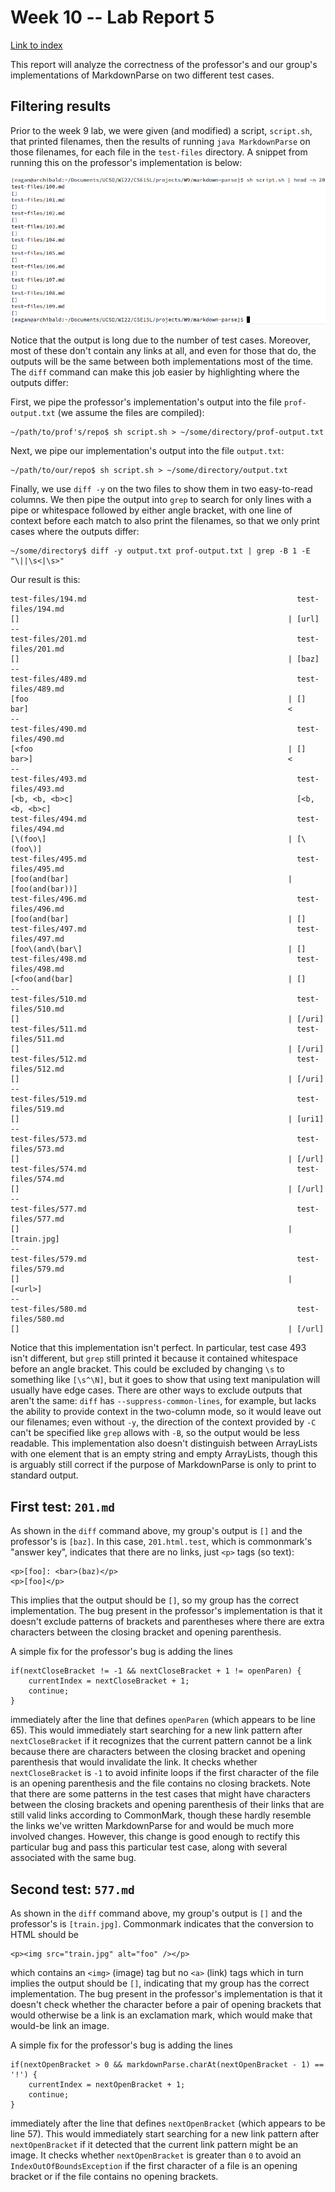 # Week 10 -- Lab Report 5

[Link to index](./index.html)

This report will analyze the correctness of the professor's and our group's implementations of MarkdownParse on two different test cases.

## Filtering results

Prior to the week 9 lab, we were given (and modified) a script, `script.sh`, that printed filenames, then the results of running `java MarkdownParse` on those filenames, for each file in the `test-files` directory. A snippet from running this on the professor's implementation is below:

![Snippet](scriptsh-snippet.png)

Notice that the output is long due to the number of test cases. Moreover, most of these don't contain any links at all, and even for those that do, the outputs will be the same between both implementations most of the time. The `diff` command can make this job easier by highlighting where the outputs differ:

First, we pipe the professor's implementation's output into the file `prof-output.txt` (we assume the files are compiled):

```
~/path/to/prof's/repo$ sh script.sh > ~/some/directory/prof-output.txt
```

Next, we pipe our implementation's output into the file `output.txt`:

```
~/path/to/our/repo$ sh script.sh > ~/some/directory/output.txt
```

Finally, we use `diff -y` on the two files to show them in two easy-to-read columns. We then pipe the output into `grep` to search for only lines with a pipe or whitespace followed by either angle bracket, with one line of context before each match to also print the filenames, so that we only print cases where the outputs differ:

```
~/some/directory$ diff -y output.txt prof-output.txt | grep -B 1 -E "\||\s<|\s>"
```

Our result is this:

```
test-files/194.md                                               test-files/194.md
[]                                                            | [url]
--
test-files/201.md                                               test-files/201.md
[]                                                            | [baz]
--
test-files/489.md                                               test-files/489.md
[foo                                                          | []
bar]                                                          <
--
test-files/490.md                                               test-files/490.md
[<foo                                                         | []
bar>]                                                         <
--
test-files/493.md                                               test-files/493.md
[<b, <b, <b>c]                                                  [<b, <b, <b>c]
test-files/494.md                                               test-files/494.md
[\(foo\]                                                      | [\(foo\)]
test-files/495.md                                               test-files/495.md
[foo(and(bar]                                                 | [foo(and(bar))]
test-files/496.md                                               test-files/496.md
[foo(and(bar]                                                 | []
test-files/497.md                                               test-files/497.md
[foo\(and\(bar\]                                              | []
test-files/498.md                                               test-files/498.md
[<foo(and(bar]                                                | []
--
test-files/510.md                                               test-files/510.md
[]                                                            | [/uri]
test-files/511.md                                               test-files/511.md
[]                                                            | [/uri]
test-files/512.md                                               test-files/512.md
[]                                                            | [/uri]
--
test-files/519.md                                               test-files/519.md
[]                                                            | [uri1]
--
test-files/573.md                                               test-files/573.md
[]                                                            | [/url]
test-files/574.md                                               test-files/574.md
[]                                                            | [/url]
--
test-files/577.md                                               test-files/577.md
[]                                                            | [train.jpg]
--
test-files/579.md                                               test-files/579.md
[]                                                            | [<url>]
--
test-files/580.md                                               test-files/580.md
[]                                                            | [/url]
```

Notice that this implementation isn't perfect. In particular, test case 493 isn't different, but `grep` still printed it because it contained whitespace before an angle bracket. This could be excluded by changing `\s` to something like `[\s^\N]`, but it goes to show that using text manipulation will usually have edge cases. There are other ways to exclude outputs that aren't the same: `diff` has `--suppress-common-lines`, for example, but lacks the ability to provide context in the two-column mode, so it would leave out our filenames; even without `-y`, the direction of the context provided by `-C` can't be specified like `grep` allows with `-B`, so the output would be less readable. This implementation also doesn't distinguish between ArrayLists with one element that is an empty string and empty ArrayLists, though this is arguably still correct if the purpose of MarkdownParse is only to print to standard output.

## First test: `201.md`

As shown in the `diff` command above, my group's output is `[]` and the professor's is `[baz]`. In this case, `201.html.test`, which is commonmark's "answer key", indicates that there are no links, just `<p>` tags (so text):

```
<p>[foo]: <bar>(baz)</p>
<p>[foo]</p>
```

This implies that the output should be `[]`, so my group has the correct implementation. The bug present in the professor's implementation is that it doesn't exclude patterns of brackets and parentheses where there are extra characters between the closing bracket and opening parenthesis.

A simple fix for the professor's bug is adding the lines

```
if(nextCloseBracket != -1 && nextCloseBracket + 1 != openParen) {
	currentIndex = nextCloseBracket + 1;
	continue;
}
```

immediately after the line that defines `openParen` (which appears to be line 65). This would immediately start searching for a new link pattern after `nextCloseBracket` if it recognizes that the current pattern cannot be a link because there are characters between the closing bracket and opening parenthesis that would invalidate the link. It checks whether `nextCloseBracket` is `-1` to avoid infinite loops if the first character of the file is an opening parenthesis and the file contains no closing brackets. Note that there are some patterns in the test cases that might have characters between the closing brackets and opening parenthesis of their links that are still valid links according to CommonMark, though these hardly resemble the links we've written MarkdownParse for and would be much more involved changes. However, this change is good enough to rectify this particular bug and pass this particular test case, along with several associated with the same bug.

## Second test: `577.md`

As shown in the `diff` command above, my group's output is `[]` and the professor's is `[train.jpg]`. Commonmark indicates that the conversion to HTML should be

```
<p><img src="train.jpg" alt="foo" /></p>
```

which contains an `<img>` (image) tag but no `<a>` (link) tags which in turn implies the output should be `[]`, indicating that my group has the correct implementation. The bug present in the professor's implementation is that it doesn't check whether the character before a pair of opening brackets that would otherwise be a link is an exclamation mark, which would make that would-be link an image.

A simple fix for the professor's bug is adding the lines

```
if(nextOpenBracket > 0 && markdownParse.charAt(nextOpenBracket - 1) == '!') {
	currentIndex = nextOpenBracket + 1;
	continue;
}
```

immediately after the line that defines `nextOpenBracket` (which appears to be line 57). This would immediately start searching for a new link pattern after `nextOpenBracket` if it detected that the current link pattern might be an image. It checks whether `nextOpenBracket` is greater than `0` to avoid an `IndexOutOfBoundsException` if the first character of a file is an opening bracket or if the file contains no opening brackets.

